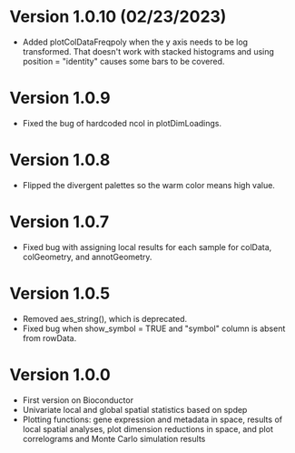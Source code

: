 # Version 1.0.10 (02/23/2023)
* Added plotColDataFreqpoly when the y axis needs to be log transformed. That doesn't work with stacked histograms and using position = "identity" causes some bars to be covered.

# Version 1.0.9
* Fixed the bug of hardcoded ncol in plotDimLoadings.

# Version 1.0.8
* Flipped the divergent palettes so the warm color means high value.

# Version 1.0.7
* Fixed bug with assigning local results for each sample for colData, colGeometry, and annotGeometry.

# Version 1.0.5
* Removed aes_string(), which is deprecated.
* Fixed bug when show_symbol = TRUE and "symbol" column is absent from rowData.

# Version 1.0.0

* First version on Bioconductor
* Univariate local and global spatial statistics based on spdep
* Plotting functions: gene expression and metadata in space, results of local spatial analyses, plot dimension reductions in space, and plot correlograms and Monte Carlo simulation results
